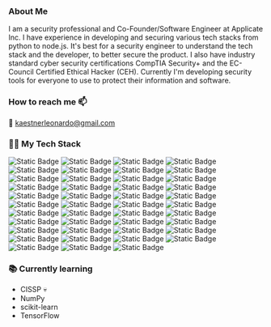 ### About Me
I am a security professional and Co-Founder/Software Engineer at Applicate Inc. I have experience in developing and securing various tech stacks from python to node.js. It's best for a security engineer to understand the tech stack and the developer, to better secure the product. I also have industry standard cyber security certifications CompTIA Security+ and the EC-Council Certified Ethical Hacker (CEH). Currently I'm developing security tools for everyone to use to protect their information and software.

### How to reach me 📫
📨 [kaestnerleonardo@gmail.com](mailto:kaestnerleonardo@gmail.com)

### 👨‍💻 My Tech Stack
![Static Badge](https://img.shields.io/badge/dart-05599c?style=for-the-badge&logo=dart)
![Static Badge](https://img.shields.io/badge/flutter-00c1f2?style=for-the-badge&logo=flutter)
![Static Badge](https://img.shields.io/badge/python-3776AB?style=for-the-badge&logo=python&logoColor=yellow)
![Static Badge](https://img.shields.io/badge/C-005697?style=for-the-badge&logo=c)
![Static Badge](https://img.shields.io/badge/C%2B%2B-6195cc?style=for-the-badge&logo=cplusplus)
![Static Badge](https://img.shields.io/badge/HTML-E34F26?style=for-the-badge&logo=html5&logoColor=white)
![Static Badge](https://img.shields.io/badge/css-1572B6?style=for-the-badge&logo=css3&logoColor=white)
![Static Badge](https://img.shields.io/badge/bootstrap-7952B3?style=for-the-badge&logo=bootstrap&logoColor=white)
![Static Badge](https://img.shields.io/badge/JavaScript-F7DF1E?style=for-the-badge&logo=javascript&logoColor=black)
![Static Badge](https://img.shields.io/badge/TypeScript-3178C6?style=for-the-badge&logo=typescript&logoColor=white)
![Static Badge](https://img.shields.io/badge/React-61DAFB?style=for-the-badge&logo=react&logoColor=black)
![Static Badge](https://img.shields.io/badge/material--ui-0081CB?style=for-the-badge&logo=materialdesign&logoColor=white)
![Static Badge](https://img.shields.io/badge/Redux-764ABC?style=for-the-badge&logo=redux&logoColor=white)
![Static Badge](https://img.shields.io/badge/django-003c2a?style=for-the-badge&logo=django)
![Static Badge](https://img.shields.io/badge/node.js-212121?style=for-the-badge&logo=nodedotjs)
![Static Badge](https://img.shields.io/badge/npm-CB3837?style=for-the-badge&logo=npm&logoColor=white)
![Static Badge](https://img.shields.io/badge/php-777BB4?style=for-the-badge&logo=php&logoColor=white)
![Static Badge](https://img.shields.io/badge/laravel-e83b2d?style=for-the-badge&logo=laravel&logoColor=white)
![Static Badge](https://img.shields.io/badge/postgresql-336791?style=for-the-badge&logo=postgresql&logoColor=white)
![Static Badge](https://img.shields.io/badge/sqlite-003B57?style=for-the-badge&logo=sqlite&logoColor=white)
![Static Badge](https://img.shields.io/badge/mongodb-061621?style=for-the-badge&logo=mongodb)
![Static Badge](https://img.shields.io/badge/Markdown-000000?style=for-the-badge&logo=markdown&logoColor=white)
![Static Badge](https://img.shields.io/badge/docker-007da1?style=for-the-badge&logo=docker&logoColor=white)
![Static Badge](https://img.shields.io/badge/kubernetes-2f69de?style=for-the-badge&logo=kubernetes&logoColor=white)
![Static Badge](https://img.shields.io/badge/terraform-5f3bdd?style=for-the-badge&logo=terraform&logoColor=white)
![Static Badge](https://img.shields.io/badge/firebase-0596de?style=for-the-badge&logo=firebase)
![Static Badge](https://img.shields.io/badge/gcp-e34034?style=for-the-badge&logo=googlecloud&logoColor=white)
![Static Badge](https://img.shields.io/badge/aws-232F3E?style=for-the-badge&logo=amazonaws&logoColor=f79400)
![Static Badge](https://img.shields.io/badge/wordpress-21759b?style=for-the-badge&logo=wordpress&logoColor=white)
![Static Badge](https://img.shields.io/badge/Netlify-00C7B7?style=for-the-badge&logo=netlify&logoColor=white)
![Static Badge](https://img.shields.io/badge/Git-F05032?style=for-the-badge&logo=git&logoColor=white)
![Static Badge](https://img.shields.io/badge/GitHub-100000?style=for-the-badge&logo=github&logoColor=white)
![Static Badge](https://img.shields.io/badge/vs%20code-007ACC?style=for-the-badge&logo=visual%20studio%20code&logoColor=white)
![Static Badge](https://img.shields.io/badge/terminal-black?style=for-the-badge&logo=windows%20terminal&logoColor=white)
![Static Badge](https://img.shields.io/badge/postman-FF6C37?style=for-the-badge&logo=postman&logoColor=white)
![Static Badge](https://img.shields.io/badge/wireshark-275f9d?style=for-the-badge&logo=wireshark)
![Static Badge](https://img.shields.io/badge/sonarqube-4797cc?style=for-the-badge&logo=sonarqube&logoColor=white)
![Static Badge](https://img.shields.io/badge/Dependency%20Check-212121?style=for-the-badge&logo=dependencycheck)
![Static Badge](https://img.shields.io/badge/dependabot-0863cf?style=for-the-badge&logo=dependabot)
![Static Badge](https://img.shields.io/badge/ZAP-0457a2?style=for-the-badge&logo=OWASP)
![Static Badge](https://img.shields.io/badge/Adobe%20XD-2d001e?style=for-the-badge&logo=adobexd)
![Static Badge](https://img.shields.io/badge/jira-0052CC?style=for-the-badge&logo=jira&logoColor=white)
![Static Badge](https://img.shields.io/badge/confluence-172B4D?style=for-the-badge&logo=confluence&logoColor=white)


### 📚 Currently learning
- CISSP 💀
- NumPy
- scikit-learn
- TensorFlow
